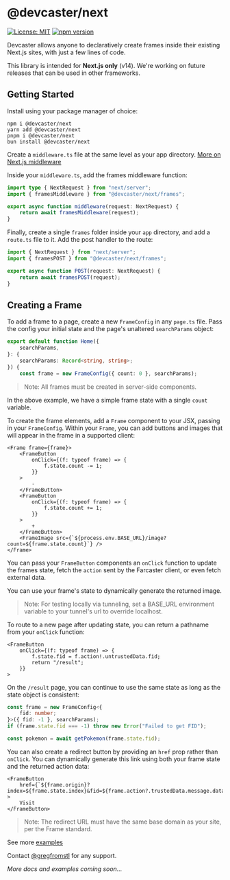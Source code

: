# @devcaster/next

[![License: MIT](https://img.shields.io/badge/License-MIT-yellow.svg)](https://opensource.org/licenses/MIT) [![npm version](https://badge.fury.io/js/@devcaster%2Fnext.svg)](https://badge.fury.io/js/@devcaster%2Fnext)

Devcaster allows anyone to declaratively create frames inside their existing Next.js sites, with just a few lines of code.

This library is intended for **Next.js only** (v14). We're working on future releases that can be used in other frameworks.

## Getting Started

Install using your package manager of choice:

```
npm i @devcaster/next
yarn add @devcaster/next
pnpm i @devcaster/next
bun install @devcaster/next
```

Create a `middleware.ts` file at the same level as your app directory. [More on Next.js middleware](https://nextjs.org/docs/app/building-your-application/routing/middleware)

Inside your `middleware.ts`, add the frames middleware function:

```TypeScript
import type { NextRequest } from "next/server";
import { framesMiddleware } from "@devcaster/next/frames";

export async function middleware(request: NextRequest) {
    return await framesMiddleware(request);
}
```

Finally, create a single `frames` folder inside your `app` directory, and add a `route.ts` file to it. Add the post handler to the route:

```TypeScript
import { NextRequest } from "next/server";
import { framesPOST } from "@devcaster/next/frames";

export async function POST(request: NextRequest) {
    return await framesPOST(request);
}
```

## Creating a Frame

To add a frame to a page, create a new `FrameConfig` in any `page.ts` file. Pass the config your initial state and the page's unaltered `searchParams` object:

```TypeScript
export default function Home({
    searchParams,
}: {
    searchParams: Record<string, string>;
}) {
    const frame = new FrameConfig({ count: 0 }, searchParams);
```

> Note: All frames must be created in server-side components.

In the above example, we have a simple frame state with a single `count` variable.

To create the frame elements, add a `Frame` component to your JSX, passing in your `FrameConfig`. Within your `Frame`, you can add buttons and images that will appear in the frame in a supported client:

```JSX
<Frame frame={frame}>
	<FrameButton
		onClick={(f: typeof frame) => {
			f.state.count -= 1;
		}}
	>
		-
	</FrameButton>
	<FrameButton
		onClick={(f: typeof frame) => {
			f.state.count += 1;
		}}
	>
		+
	</FrameButton>
	<FrameImage src={`${process.env.BASE_URL}/image?count=${frame.state.count}`} />
</Frame>
```

You can pass your `FrameButton` components an `onClick` function to update the frames state, fetch the `action` sent by the Farcaster client, or even fetch external data.

You can use your frame's state to dynamically generate the returned image.

> Note: For testing locally via tunneling, set a BASE_URL environment variable to your tunnel's url to override localhost.

To route to a new page after updating state, you can return a pathname from your `onClick` function:

```JSX
<FrameButton
	onClick={(f: typeof frame) => {
		f.state.fid = f.action!.untrustedData.fid;
		return "/result";
	}}
>
```

On the `/result` page, you can continue to use the same state as long as the state object is consistent:

```TypeScript
const frame = new FrameConfig<{
	fid: number;
}>({ fid: -1 }, searchParams);
if (frame.state.fid === -1) throw new Error("Failed to get FID");

const pokemon = await getPokemon(frame.state.fid);
```

You can also create a redirect button by providing an `href` prop rather than `onClick`. You can dynamically generate this link using both your frame state and the returned action data:

```JSX
<FrameButton
	href={`${frame.origin}?index=${frame.state.index}&fid=${frame.action?.trustedData.message.data.fid}`}
>
	Visit
</FrameButton>
```

> Note: The redirect URL must have the same base domain as your site, per the Frame standard.

See more [examples](https://github.com/gregfromstl/devcaster/tree/main/examples/next)

Contact [@gregfromstl](https://warpcast.com/gregfromstl) for any support.

_More docs and examples coming soon..._
